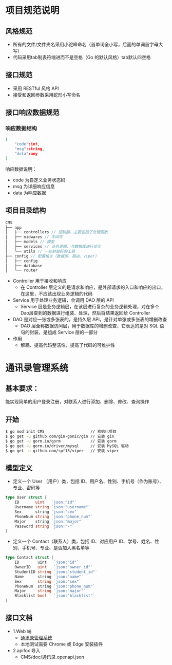 # 项目规范说明
## 风格规范
- 所有的文件/文件夹名采用小驼峰命名（首单词全小写，后面的单词首字母大写）
- 代码采用tab制表符缩进而不是空格（Go 的默认风格）tab默认四空格

## 接口规范
+ 采用 RESTful 风格 API
+ 接受和返回参数采用蛇形小写命名

## 接口响应数据规范
### 响应数据结构
```json
[
    "code":int,
    "msg":string,
    "data":any
]
```
响应数据说明：
- code 为自定义业务状态码
- msg 为详细响应信息
- data 为响应数据

## 项目目录结构
```go
CMS
├── app 
│   ├── controllers // 控制器，主要包括了处理函数
│   ├── midwares // 中间件
│   ├── models // 模型
│   ├── services // 业务逻辑，与数据库进行交互
│   └── utils // 一些封装好的工具
├── config // 配置相关（数据库、路由、viper）
│   ├── config
│   ├── database
│   └── router
```
+ Controller 用于接收和响应
	+ 在 Controller 层定义的是请求和响应，是外部请求的入口和响应的出口，在这里，不应该出现业务逻辑的代码
+ Service 用于处理业务逻辑，会调用 DAO 层的 API
	+ Service 层是业务逻辑层，在该层进行复杂的业务逻辑处理，对在多个Dao层查到的数据进行组装、处理，然后将结果返回给 Controller
+ DAO 是对应一张或多张表的，是持久层 API，是针对单张或多张表的增删改查
	+ DAO 层全称数据访问层，用于数据库的增删改查，它表达的是对 SQL 语句的封装，是组成 Service 层的一部分
+ 作用
	+ 解耦、提高代码整洁性，提高了代码的可维护性

# 通讯录管理系统
## 基本要求：
能实现简单的用户登录注册，对联系人进行添加、删除、修改、查询操作

## 开始
```sh
$ go mod init CMS                    // 初始化项目
$ go get -u github.com/gin-gonic/gin // 安装 gin
$ go get -u gorm.io/gorm             // 安装 gorm
$ go get -u gorm.io/driver/mysql     // 安装 MySQL 驱动
$ go get -u github.com/spf13/viper   // 安装 viper
```

## 模型定义
+ 定义一个 User （用户）类，包括 ID、用户名、性别、手机号（作为账号）、专业、密码等
```go
type User struct {
    ID       uint   `json:"id"`
    Username string `json:"username"`
    Sex      string `json:"sex"`
    PhoneNum string `json:"phone_num"`
    Major    string `json:"major"`
    Password string `json:"-"`
}
```
+ 定义一个 Contact（联系人）类，包括 ID、对应用户 ID、学号、姓名、性别、手机号、专业、是否加入黑名单等
```go
type Contact struct {
    ID        uint   `json:"id"`
    OwnerID   uint   `json:"owner_id"`
    StudentID string `json:"student_id"`
    Name      string `json:"name"`
    Sex       string `json:"sex"`
    PhoneNum  string `json:"phone_num"`
    Major     string `json:"major"`
    Blacklist bool   `json:"blacklist"`
}
```

## 接口文档
+ 1.Web 端
	+ [通讯录管理系统](https://apifox.com/apidoc/shared-ee5ecd53-4ee6-4e24-8ab7-be0c398aa9ed)
	+ 本地测试需要 Chrome 或 Edge 安装插件
+ 2.apifox 导入
	+ CMS/doc/通讯录.openapi.json
